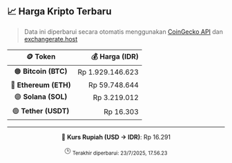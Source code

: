 

<!-- HARGA_KRIPTO -->
## 📈 Harga Kripto Terbaru

> Data ini diperbarui secara otomatis menggunakan [CoinGecko API](https://www.coingecko.com/) dan [exchangerate.host](https://exchangerate.host/)

<div align="center">

| 🪙 Token | 💰 Harga (IDR) |
|:------:|---------------:|
| 🟠 **Bitcoin (BTC)**   | Rp 1.929.146.623 |
| 🔵 **Ethereum (ETH)**  | Rp 59.748.644 |
| 🟣 **Solana (SOL)**    | Rp 3.219.012 |
| 🟢 **Tether (USDT)**   | Rp 16.303 |

---

💱 **Kurs Rupiah (USD → IDR)**: Rp 16.291

🕒 <sub>Terakhir diperbarui: 23/7/2025, 17.56.23</sub>

</div>
<!-- /HARGA_KRIPTO -->